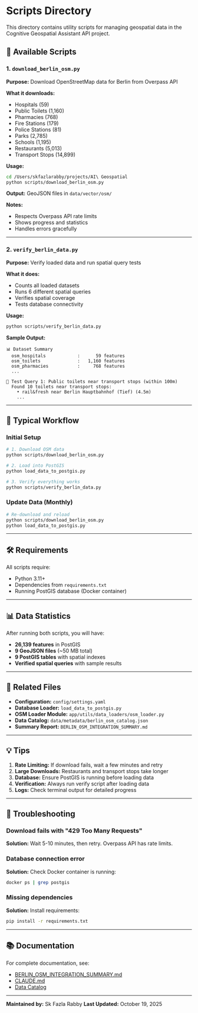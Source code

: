 # Scripts Directory

This directory contains utility scripts for managing geospatial data in the Cognitive Geospatial Assistant API project.

## 📜 Available Scripts

### 1. `download_berlin_osm.py`
**Purpose:** Download OpenStreetMap data for Berlin from Overpass API

**What it downloads:**
- Hospitals (59)
- Public Toilets (1,160)
- Pharmacies (768)
- Fire Stations (179)
- Police Stations (81)
- Parks (2,785)
- Schools (1,195)
- Restaurants (5,013)
- Transport Stops (14,899)

**Usage:**
```bash
cd /Users/skfazlarabby/projects/AI\ Geospatial
python scripts/download_berlin_osm.py
```

**Output:** GeoJSON files in `data/vector/osm/`

**Notes:**
- Respects Overpass API rate limits
- Shows progress and statistics
- Handles errors gracefully

---

### 2. `verify_berlin_data.py`
**Purpose:** Verify loaded data and run spatial query tests

**What it does:**
- Counts all loaded datasets
- Runs 6 different spatial queries
- Verifies spatial coverage
- Tests database connectivity

**Usage:**
```bash
python scripts/verify_berlin_data.py
```

**Sample Output:**
```
📊 Dataset Summary
  osm_hospitals            :      59 features
  osm_toilets              :   1,160 features
  osm_pharmacies           :     768 features
  ...

🚏 Test Query 1: Public toilets near transport stops (within 100m)
  Found 10 toilets near transport stops:
    • rail&fresh near Berlin Hauptbahnhof (Tief) (4.5m)
    ...
```

---

## 🔄 Typical Workflow

### Initial Setup
```bash
# 1. Download OSM data
python scripts/download_berlin_osm.py

# 2. Load into PostGIS
python load_data_to_postgis.py

# 3. Verify everything works
python scripts/verify_berlin_data.py
```

### Update Data (Monthly)
```bash
# Re-download and reload
python scripts/download_berlin_osm.py
python load_data_to_postgis.py
```

---

## 🛠️ Requirements

All scripts require:
- Python 3.11+
- Dependencies from `requirements.txt`
- Running PostGIS database (Docker container)

---

## 📊 Data Statistics

After running both scripts, you will have:
- **26,139 features** in PostGIS
- **9 GeoJSON files** (~50 MB total)
- **9 PostGIS tables** with spatial indexes
- **Verified spatial queries** with sample results

---

## 🔗 Related Files

- **Configuration:** `config/settings.yaml`
- **Database Loader:** `load_data_to_postgis.py`
- **OSM Loader Module:** `app/utils/data_loaders/osm_loader.py`
- **Data Catalog:** `data/metadata/berlin_osm_catalog.json`
- **Summary Report:** `BERLIN_OSM_INTEGRATION_SUMMARY.md`

---

## 💡 Tips

1. **Rate Limiting:** If download fails, wait a few minutes and retry
2. **Large Downloads:** Restaurants and transport stops take longer
3. **Database:** Ensure PostGIS is running before loading data
4. **Verification:** Always run verify script after loading data
5. **Logs:** Check terminal output for detailed progress

---

## 🐛 Troubleshooting

### Download fails with "429 Too Many Requests"
**Solution:** Wait 5-10 minutes, then retry. Overpass API has rate limits.

### Database connection error
**Solution:** Check Docker container is running:
```bash
docker ps | grep postgis
```

### Missing dependencies
**Solution:** Install requirements:
```bash
pip install -r requirements.txt
```

---

## 📚 Documentation

For complete documentation, see:
- [BERLIN_OSM_INTEGRATION_SUMMARY.md](../BERLIN_OSM_INTEGRATION_SUMMARY.md)
- [CLAUDE.md](../CLAUDE.md)
- [Data Catalog](../data/metadata/berlin_osm_catalog.json)

---

**Maintained by:** Sk Fazla Rabby
**Last Updated:** October 19, 2025
